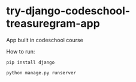 # try-django-codeschool-treasuregram-app
App built in codeschool course

How to run:

```
pip install django
```
```
python manage.py runserver
```
